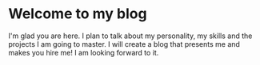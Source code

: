 # Welcome to my blog

I'm glad you are here. I plan to talk about my personality, my skills and the projects I am going to master. I will create a blog that presents me and makes you hire me! I am looking forward to it.
